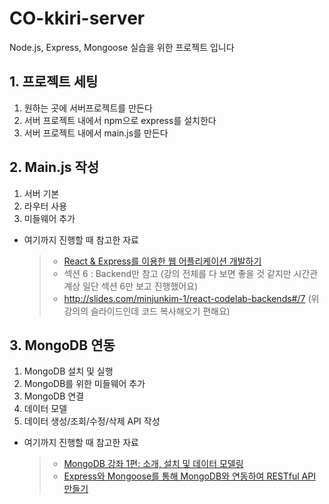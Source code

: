 # CO-kkiri-server

Node.js, Express, Mongoose 실습을 위한 프로젝트 입니다




## 1. 프로젝트 세팅
1. 원하는 곳에 서버프로젝트를 만든다
2. 서버 프로젝트 내에서 npm으로 express를 설치한다
3. 서버 프로젝트 내에서 main.js를 만든다

## 2. Main.js 작성
1. 서버 기본
2. 라우터 사용
3. 미들웨어 추가

+ 여기까지 진행할 때 참고한 자료
  > + [React & Express를 이용한 웹 어플리케이션 개발하기](https://www.inflearn.com/course/react-%EA%B0%95%EC%A2%8C-velopert/lecture/4169)
  > + 섹션 6 : Backend만 참고 (강의 전체를 다 보면 좋을 것 같지만 시간관계상 일단 섹션 6만 보고 진행했어요)
  > + <http://slides.com/minjunkim-1/react-codelab-backends#/7> (위 강의의 슬라이드인데 코드 복사해오기 편해요)


## 3. MongoDB 연동
1. MongoDB 설치 및 실행
2. MongoDB를 위한 미들웨어 추가
3. MongoDB 연결
4. 데이터 모델
5. 데이터 생성/조회/수정/삭제 API 작성

+ 여기까지 진행할 때 참고한 자료
  > + [MongoDB 강좌 1편: 소개, 설치 및 데이터 모델링](https://velopert.com/436)
  > + [Express와 Mongoose를 통해 MongoDB와 연동하여 RESTful API 만들기](https://velopert.com/594)



